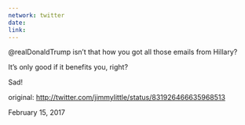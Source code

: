 ```yaml
---
network: twitter
date:
link:
---
```

@realDonaldTrump isn’t that how you got all those emails from Hillary?

It’s only good if it benefits you, right?

Sad! 

original: http://twitter.com/jimmylittle/status/831926466635968513 

February 15, 2017